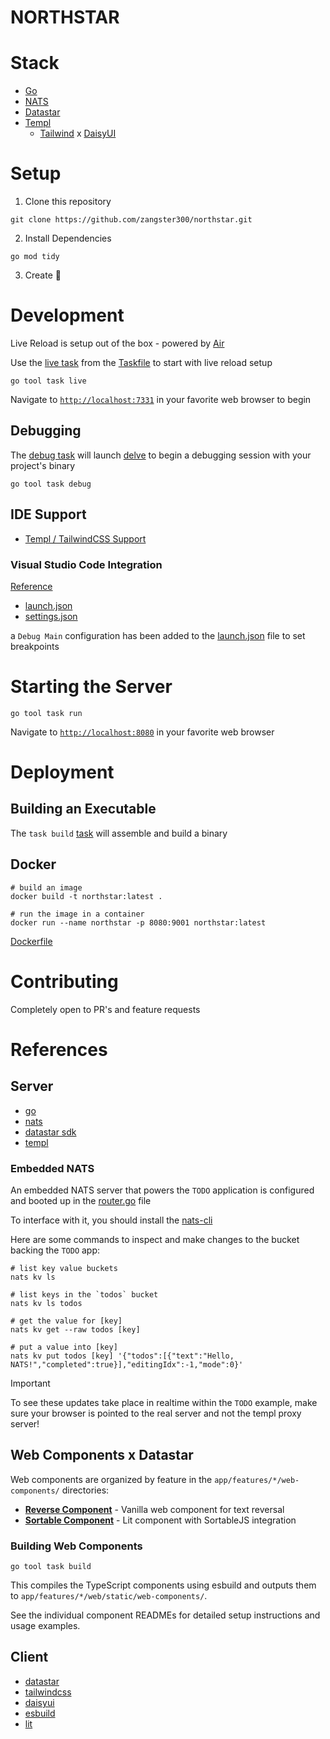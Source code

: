 # NORTHSTAR

# Stack

- [Go](https://go.dev/doc/)
- [NATS](https://docs.nats.io/)
- [Datastar](https://github.com/starfederation/datastar)
- [Templ](https://templ.guide/)
  - [Tailwind](https://tailwindcss.com/) x [DaisyUI](https://daisyui.com/)

# Setup

1. Clone this repository

```shell
git clone https://github.com/zangster300/northstar.git
```

2. Install Dependencies

```shell
go mod tidy
```

3. Create 🚀

# Development

Live Reload is setup out of the box - powered by [Air](https://github.com/air-verse/air)

Use the [live task](./Taskfile.yml#L83) from the [Taskfile](https://taskfile.dev/) to start with live reload setup

```shell
go tool task live
```

Navigate to [`http://localhost:7331`](http://localhost:7331) in your favorite web browser to begin

## Debugging

The [debug task](./Taskfile.yml#L48) will launch [delve](https://github.com/go-delve/delve) to begin a debugging session with your project's binary

```shell
go tool task debug
```

## IDE Support

- [Templ / TailwindCSS Support](https://templ.guide/commands-and-tools/ide-support)

### Visual Studio Code Integration

[Reference](https://code.visualstudio.com/docs/languages/go)

- [launch.json](./.vscode/launch.json)
- [settings.json](./.vscode/settings.json)

a `Debug Main` configuration has been added to the [launch.json](./.vscode/launch.json) file to set breakpoints

# Starting the Server

```shell
go tool task run
```

Navigate to [`http://localhost:8080`](http://localhost:8080) in your favorite web browser

# Deployment

## Building an Executable

The `task build` [task](./Taskfile.yml#L39) will assemble and build a binary

## Docker

```shell
# build an image
docker build -t northstar:latest .

# run the image in a container
docker run --name northstar -p 8080:9001 northstar:latest
```

[Dockerfile](./Dockerfile)

# Contributing

Completely open to PR's and feature requests

# References

## Server

- [go](https://go.dev/)
- [nats](https://docs.nats.io/)
- [datastar sdk](https://github.com/starfederation/datastar/tree/develop/sdk)
- [templ](https://templ.guide/)

### Embedded NATS

An embedded NATS server that powers the `TODO` application is configured and booted up in the [router.go](./app/router.go#L43) file

To interface with it, you should install the [nats-cli](https://github.com/nats-io/natscli)

Here are some commands to inspect and make changes to the bucket backing the `TODO` app:

```shell
# list key value buckets
nats kv ls

# list keys in the `todos` bucket
nats kv ls todos

# get the value for [key]
nats kv get --raw todos [key]

# put a value into [key]
nats kv put todos [key] '{"todos":[{"text":"Hello, NATS!","completed":true}],"editingIdx":-1,"mode":0}'
```

> [!IMPORTANT]
> To see these updates take place in realtime within the `TODO` example, make sure your browser is pointed to the real server and not the templ proxy server!

## Web Components x Datastar

Web components are organized by feature in the `app/features/*/web-components/` directories:

- **[Reverse Component](./app/features/reverse/web-components/)** - Vanilla web component for text reversal
- **[Sortable Component](./app/features/sortable/web-components/)** - Lit component with SortableJS integration

### Building Web Components

```shell
go tool task build
```

This compiles the TypeScript components using esbuild and outputs them to `app/features/*/web/static/web-components/`.

See the individual component READMEs for detailed setup instructions and usage examples.

## Client

- [datastar](https://www.jsdelivr.com/package/gh/starfederation/datastar)
- [tailwindcss](https://tailwindcss.com/)
- [daisyui](https://daisyui.com/)
- [esbuild](https://esbuild.github.io/)
- [lit](https://lit.dev/)
